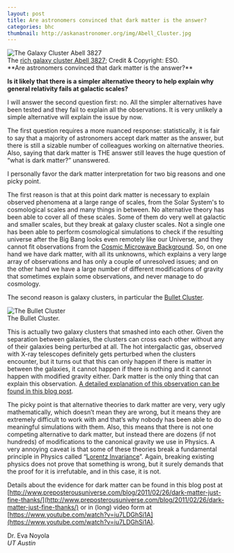 ```yaml
---
layout: post
title: Are astronomers convinced that dark matter is the answer?
categories: bhc
thumbnail: http://askanastronomer.org/img/Abell_Cluster.jpg
---
```

<div class="image">
<img src="http://askanastronomer.org/img/Abell_Cluster.jpg" alt="The Galaxy Cluster Abell 3827"></a>
<div class="caption">The <a href="http://www.eso.org/public/images/eso1514a/">rich galaxy cluster Abell 3827</a>; Credit & Copyright: ESO.</div>
</div>
**Are astronomers convinced that dark matter is the answer?**

**Is it likely that there is a simpler alternative theory to help explain why general relativity fails at galactic scales?**

I will answer the second question first: no. All the simpler alternatives have been tested and they fail to explain all the observations. It is very unlikely a simple alternative will explain the issue by now.

The first question requires a more nuanced response: statistically, it is fair to say that a majority of astronomers accept dark matter as the answer, but there is still a sizable number of colleagues working on alternative theories. Also, saying that dark matter is THE answer still leaves the huge question of “what is dark matter?” unanswered. 

I personally favor the dark matter interpretation for two big reasons and one picky point. 

The first reason is that at this point dark matter is necessary to explain observed phenomena at a large range of scales, from the Solar System's to cosmological scales and many things in between. No alternative theory has been able to cover all of these scales. Some of them do very well at galactic and smaller scales, but they break at galaxy cluster scales. Not a single one has been able to perform cosmological simulations to check if the resulting universe after the Big Bang looks even remotely like our Universe, and they cannot fit observations from the [Cosmic Microwave Background](https://en.wikipedia.org/wiki/Cosmic_microwave_background). So, on one hand we have dark matter, with all its unknowns, which explains a very large array of observations and has only a couple of unresolved issues; and on the other hand we have a large number of different modifications of gravity that sometimes explain some observations, and never manage to do cosmology.

The second reason is galaxy clusters, in particular the [Bullet Cluster](https://en.wikipedia.org/wiki/Bullet_Cluster).

<div class="image">
<img src="http://blogs.discovermagazine.com/cosmicvariance/files/uploads/1e0657odx.jpg" alt="The Bullet Cluster"></a>
<div class="caption">The Bullet Cluster.</div>
</div>

This is actually two galaxy clusters that smashed into each other. Given the separation between galaxies, the clusters can cross each other without any of their galaxies being perturbed at all. The hot intergalactic gas, observed with X-ray telescopes definitely gets perturbed when the clusters encounter, but it turns out that this can only happen if there is matter in between the galaxies, it cannot happen if there is nothing and it cannot happen with modified gravity either. Dark matter is the only thing that can explain this observation. [A detailed explanation of this observation can be found in this blog post](http://www.preposterousuniverse.com/blog/2006/08/21/dark-matter-exists/).

The picky point is that alternative theories to dark matter are very, very ugly mathematically, which doesn’t mean they are wrong, but it means they are extremely difficult to work with and that’s why nobody has been able to do meaningful simulations with them. Also, this means that there is not one competing alternative to dark matter, but instead there are dozens (if not hundreds) of modifications to the canonical gravity we use in Physics. A very annoying caveat is that some of these theories break a fundamental principle in Physics called “[Lorentz Invariance](https://en.wikipedia.org/wiki/Lorentz_covariance)”. Again, breaking existing physics does not prove that something is wrong, but it surely demands that the proof for it is irrefutable, and in this case, it is not.

Details about the evidence for dark matter can be found in this blog post at [http://www.preposterousuniverse.com/blog/2011/02/26/dark-matter-just-fine-thanks/](http://www.preposterousuniverse.com/blog/2011/02/26/dark-matter-just-fine-thanks/) or in (long) video form at [https://www.youtube.com/watch?v=iu7LDGhSi1A](https://www.youtube.com/watch?v=iu7LDGhSi1A).

Dr. Eva Noyola<br>
*UT Austin*
